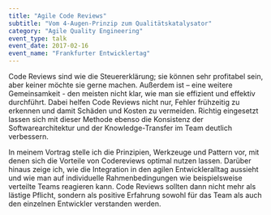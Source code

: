 ```yaml
---
title: "Agile Code Reviews"
subtitle: "Vom 4-Augen-Prinzip zum Qualitätskatalysator"
category: "Agile Quality Engineering"
event_type: talk
event_date: 2017-02-16
event_name: "Frankfurter Entwicklertag"
---
```

Code Reviews sind wie die Steuererklärung; sie können sehr profitabel sein, aber keiner möchte sie gerne machen. Außerdem ist – eine weitere Gemeinsamkeit - den meisten nicht klar, wie man sie effizient und effektiv durchführt.
Dabei helfen Code Reviews nicht nur, Fehler frühzeitig zu erkennen und damit Schäden und Kosten zu vermeiden. Richtig eingesetzt lassen sich mit dieser Methode ebenso die Konsistenz der Softwarearchitektur und der Knowledge-Transfer im Team deutlich verbessern.

In meinem Vortrag stelle ich die Prinzipien, Werkzeuge und Pattern vor, mit denen sich die Vorteile von Codereviews optimal nutzen lassen. Darüber hinaus zeige ich, wie die Integration in den agilen Entwickleralltag aussieht und wie man auf individuelle Rahmenbedingungen wie beispielsweise verteilte Teams reagieren kann. Code Reviews sollten dann nicht mehr als lästige Pflicht, sondern als positive Erfahrung sowohl für das Team als auch den einzelnen Entwickler verstanden werden.
